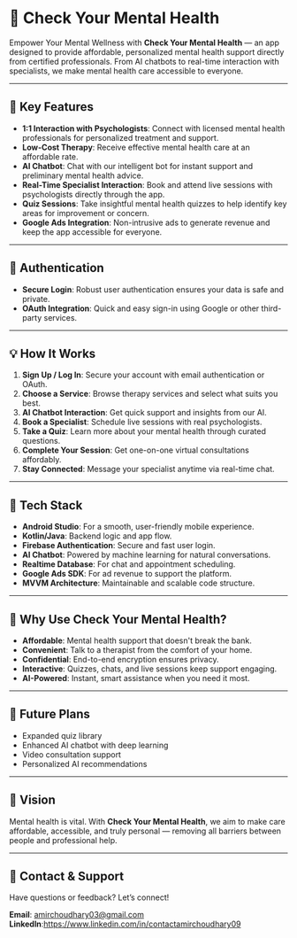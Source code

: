 # 🧠 Check Your Mental Health

Empower Your Mental Wellness with **Check Your Mental Health** — an app designed to provide affordable, personalized mental health support directly from certified professionals. From AI chatbots to real-time interaction with specialists, we make mental health care accessible to everyone.

---

## 🌟 Key Features

- **1:1 Interaction with Psychologists**: Connect with licensed mental health professionals for personalized treatment and support.  
- **Low-Cost Therapy**: Receive effective mental health care at an affordable rate.  
- **AI Chatbot**: Chat with our intelligent bot for instant support and preliminary mental health advice.  
- **Real-Time Specialist Interaction**: Book and attend live sessions with psychologists directly through the app.  
- **Quiz Sessions**: Take insightful mental health quizzes to help identify key areas for improvement or concern.  
- **Google Ads Integration**: Non-intrusive ads to generate revenue and keep the app accessible for everyone.

---

## 🔐 Authentication

- **Secure Login**: Robust user authentication ensures your data is safe and private.  
- **OAuth Integration**: Quick and easy sign-in using Google or other third-party services.

---

## 💡 How It Works

1. **Sign Up / Log In**: Secure your account with email authentication or OAuth.  
2. **Choose a Service**: Browse therapy services and select what suits you best.  
3. **AI Chatbot Interaction**: Get quick support and insights from our AI.  
4. **Book a Specialist**: Schedule live sessions with real psychologists.  
5. **Take a Quiz**: Learn more about your mental health through curated questions.  
6. **Complete Your Session**: Get one-on-one virtual consultations affordably.  
7. **Stay Connected**: Message your specialist anytime via real-time chat.

---

## 🧩 Tech Stack

- **Android Studio**: For a smooth, user-friendly mobile experience.  
- **Kotlin/Java**: Backend logic and app flow.  
- **Firebase Authentication**: Secure and fast user login.  
- **AI Chatbot**: Powered by machine learning for natural conversations.  
- **Realtime Database**: For chat and appointment scheduling.  
- **Google Ads SDK**: For ad revenue to support the platform.  
- **MVVM Architecture**: Maintainable and scalable code structure.

---

## 🎯 Why Use Check Your Mental Health?

- **Affordable**: Mental health support that doesn't break the bank.  
- **Convenient**: Talk to a therapist from the comfort of your home.  
- **Confidential**: End-to-end encryption ensures privacy.  
- **Interactive**: Quizzes, chats, and live sessions keep support engaging.  
- **AI-Powered**: Instant, smart assistance when you need it most.

---

## 🚀 Future Plans

- Expanded quiz library  
- Enhanced AI chatbot with deep learning  
- Video consultation support  
- Personalized AI recommendations  

---

## 🔮 Vision

Mental health is vital. With **Check Your Mental Health**, we aim to make care affordable, accessible, and truly personal — removing all barriers between people and professional help.

---

## 💬 Contact & Support

Have questions or feedback? Let’s connect!

**Email**: amirchoudhary03@gmail.com  
**LinkedIn**:https://www.linkedin.com/in/contactamirchoudhary09